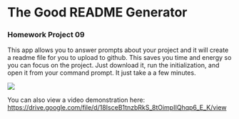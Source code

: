 # The Good README Generator

### Homework Project 09

This app allows you to answer prompts about your project and it will create a readme file for you to upload to github. This saves you time and energy so you can focus on the project. Just download it, run the initialization, and open it from your command prompt. It just take a a few minutes. 

![](https://github.com/motoroboto/readmegenerator/blob/main/assets/screenshot.gif)

You can also view a video demonstration here: https://drive.google.com/file/d/18IsceB1tnzbRkS_8tOimpIIQhqp6_E_K/view 